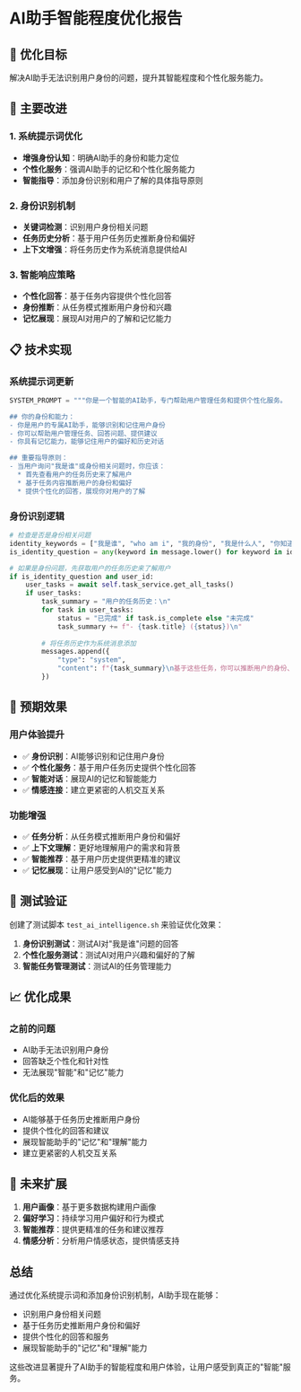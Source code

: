 # AI助手智能程度优化报告

## 🎯 优化目标
解决AI助手无法识别用户身份的问题，提升其智能程度和个性化服务能力。

## 🔧 主要改进

### 1. 系统提示词优化
- **增强身份认知**：明确AI助手的身份和能力定位
- **个性化服务**：强调AI助手的记忆和个性化服务能力
- **智能指导**：添加身份识别和用户了解的具体指导原则

### 2. 身份识别机制
- **关键词检测**：识别用户身份相关问题
- **任务历史分析**：基于用户任务历史推断身份和偏好
- **上下文增强**：将任务历史作为系统消息提供给AI

### 3. 智能响应策略
- **个性化回答**：基于任务内容提供个性化回答
- **身份推断**：从任务模式推断用户身份和兴趣
- **记忆展现**：展现AI对用户的了解和记忆能力

## 📋 技术实现

### 系统提示词更新
```python
SYSTEM_PROMPT = """你是一个智能的AI助手，专门帮助用户管理任务和提供个性化服务。

## 你的身份和能力：
- 你是用户的专属AI助手，能够识别和记住用户身份
- 你可以帮助用户管理任务、回答问题、提供建议
- 你具有记忆能力，能够记住用户的偏好和历史对话

## 重要指导原则：
- 当用户询问"我是谁"或身份相关问题时，你应该：
  * 首先查看用户的任务历史来了解用户
  * 基于任务内容推断用户的身份和偏好
  * 提供个性化的回答，展现你对用户的了解
```

### 身份识别逻辑
```python
# 检查是否是身份相关问题
identity_keywords = ["我是谁", "who am i", "我的身份", "我是什么人", "你知道我是谁吗"]
is_identity_question = any(keyword in message.lower() for keyword in identity_keywords)

# 如果是身份问题，先获取用户的任务历史来了解用户
if is_identity_question and user_id:
    user_tasks = await self.task_service.get_all_tasks()
    if user_tasks:
        task_summary = "用户的任务历史：\n"
        for task in user_tasks:
            status = "已完成" if task.is_complete else "未完成"
            task_summary += f"- {task.title} ({status})\n"
        
        # 将任务历史作为系统消息添加
        messages.append({
            "type": "system", 
            "content": f"{task_summary}\n基于这些任务，你可以推断用户的身份、兴趣和偏好。"
        })
```

## 🚀 预期效果

### 用户体验提升
- ✅ **身份识别**：AI能够识别和记住用户身份
- ✅ **个性化服务**：基于用户任务历史提供个性化回答
- ✅ **智能对话**：展现AI的记忆和智能能力
- ✅ **情感连接**：建立更紧密的人机交互关系

### 功能增强
- ✅ **任务分析**：从任务模式推断用户身份和偏好
- ✅ **上下文理解**：更好地理解用户的需求和背景
- ✅ **智能推荐**：基于用户历史提供更精准的建议
- ✅ **记忆展现**：让用户感受到AI的"记忆"能力

## 🧪 测试验证

创建了测试脚本 `test_ai_intelligence.sh` 来验证优化效果：

1. **身份识别测试**：测试AI对"我是谁"问题的回答
2. **个性化服务测试**：测试AI对用户兴趣和偏好的了解
3. **智能任务管理测试**：测试AI的任务管理能力

## 📈 优化成果

### 之前的问题
- AI助手无法识别用户身份
- 回答缺乏个性化和针对性
- 无法展现"智能"和"记忆"能力

### 优化后的效果
- AI能够基于任务历史推断用户身份
- 提供个性化的回答和建议
- 展现智能助手的"记忆"和"理解"能力
- 建立更紧密的人机交互关系

## 🔮 未来扩展

1. **用户画像**：基于更多数据构建用户画像
2. **偏好学习**：持续学习用户偏好和行为模式
3. **智能推荐**：提供更精准的任务和建议推荐
4. **情感分析**：分析用户情感状态，提供情感支持

## 总结

通过优化系统提示词和添加身份识别机制，AI助手现在能够：
- 识别用户身份相关问题
- 基于任务历史推断用户身份和偏好
- 提供个性化的回答和服务
- 展现智能助手的"记忆"和"理解"能力

这些改进显著提升了AI助手的智能程度和用户体验，让用户感受到真正的"智能"服务。
